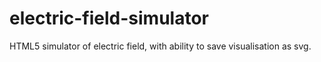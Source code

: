 # electric-field-simulator
HTML5 simulator of electric field, with ability to save visualisation as svg.
